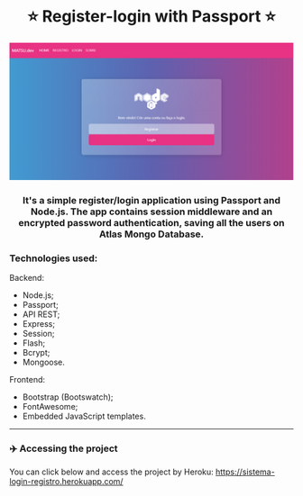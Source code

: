 <h1 align="center">
⭐ Register-login with Passport ⭐
</h1>

!["thumbnail"](https://github.com/hitmain13/passport-login-register/blob/main/src/public/assets/home_thumb.png)

<h3 align="center">
It's a simple register/login application using Passport and Node.js. The app contains session middleware and an encrypted password authentication, saving all the users on Atlas Mongo Database. 
<h3>
 
### Technologies used:

Backend:
 - Node.js;
 - Passport;
 - API REST;
 - Express;
 - Session;
 - Flash;
 - Bcrypt;
 - Mongoose.

Frontend:
 - Bootstrap (Bootswatch);
 - FontAwesome;
 - Embedded JavaScript templates.
 
---

### ✈️ Accessing the project

You can click below and access the project by Heroku:
https://sistema-login-registro.herokuapp.com/

